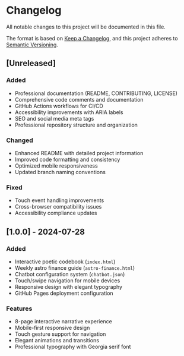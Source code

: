 # Changelog

All notable changes to this project will be documented in this file.

The format is based on [Keep a Changelog](https://keepachangelog.com/en/1.0.0/),
and this project adheres to [Semantic Versioning](https://semver.org/spec/v2.0.0.html).

## [Unreleased]

### Added
- Professional documentation (README, CONTRIBUTING, LICENSE)
- Comprehensive code comments and documentation
- GitHub Actions workflows for CI/CD
- Accessibility improvements with ARIA labels
- SEO and social media meta tags
- Professional repository structure and organization

### Changed
- Enhanced README with detailed project information
- Improved code formatting and consistency
- Optimized mobile responsiveness
- Updated branch naming conventions

### Fixed
- Touch event handling improvements
- Cross-browser compatibility issues
- Accessibility compliance updates

## [1.0.0] - 2024-07-28

### Added
- Interactive poetic codebook (`index.html`)
- Weekly astro finance guide (`astro-finance.html`)
- Chatbot configuration system (`chatbot.json`)
- Touch/swipe navigation for mobile devices
- Responsive design with elegant typography
- GitHub Pages deployment configuration

### Features
- 8-page interactive narrative experience
- Mobile-first responsive design
- Touch gesture support for navigation
- Elegant animations and transitions
- Professional typography with Georgia serif font